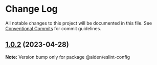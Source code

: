# Change Log

All notable changes to this project will be documented in this file.
See [Conventional Commits](https://conventionalcommits.org) for commit guidelines.

## [1.0.2](https://github.com/sangwonkimm/config-kit/compare/@aiden/eslint-config@1.0.1...@aiden/eslint-config@1.0.2) (2023-04-28)

**Note:** Version bump only for package @aiden/eslint-config
